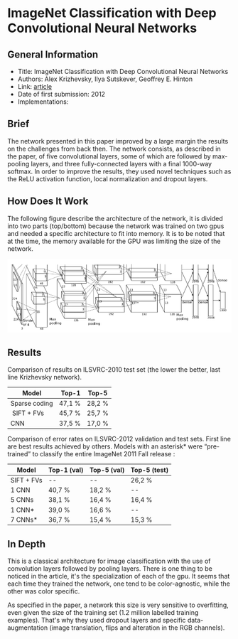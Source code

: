 # ImageNet Classification with Deep Convolutional Neural Networks

## General Information

- Title: ImageNet Classification with Deep Convolutional Neural Networks
- Authors: Alex Krizhevsky, Ilya Sutskever, Geoffrey E. Hinton
- Link: [article](https://papers.nips.cc/paper/4824-imagenet-classification-with-deep-convolutional-neural-networks.pdf)
- Date of first submission: 2012
- Implementations:

## Brief

The network presented in this paper improved by a large margin the results on the challenges from back then. The network consists, as described in the paper, of five convolutional layers, some of which are followed by max-pooling layers, and three fully-connected layers with a final 1000-way softmax. 
In order to improve the results, they used novel techniques such as the ReLU activation function, local normalization and dropout layers.

## How Does It Work

The following figure describe the architecture of the network, it is divided into two parts (top/bottom) because the network was trained on two gpus and needed a specific architecture to fit into memory. It is to be noted that at the time, the memory available for the GPU was limiting the size of the network.

![Network](https://raw.githubusercontent.com/D3lt4lph4/papers/master/docs/images/imageclassif/imagenet/imagenet_network.jpg "Network")

## Results

Comparison of results on ILSVRC-2010 test set (the lower the better, last line Krizhevsky network).

| Model | Top-1 | Top-5 |
|-------|-------|-------|
| Sparse coding | 47,1 % | 28,2 % |
| SIFT + FVs | 45,7 % | 25,7 % |
| CNN | 37,5 % | 17,0 % |

Comparison of error rates on ILSVRC-2012 validation and test sets. First line are best results achieved by others.  Models with an asterisk* were “pre-trained” to classify the entire ImageNet 2011 Fall release :

| Model | Top-1 (val) | Top-5 (val) | Top-5 (test) |
|-------|-------------|-------------|--------------|
| SIFT + FVs | -- | -- | 26,2 % |
| 1 CNN | 40,7 % | 18,2 % | -- |
| 5 CNNs | 38,1 % | 16,4 % | 16,4 % |
| 1 CNN* | 39,0 % | 16,6 % | -- |
| 7 CNNs* | 36,7 % | 15,4 % | 15,3 % |

## In Depth

This is a classical architecture for image classification with the use of convolution layers followed by pooling layers. 
There is one thing to be noticed in the article, it's the specialization of each of the gpu. It seems that each time they trained the network, one tend to be color-agnostic, while the other was color specific.

As specified in the paper, a network this size is very sensitive to overfitting, even given the size of the training set (1.2 million labelled training examples). That's why they used dropout layers and specific data-augmentation (image translation, flips and alteration in the RGB channels).
